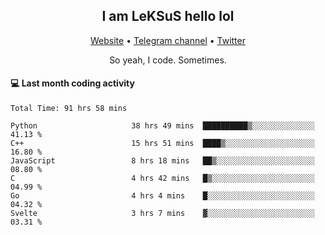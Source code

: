 <h2 align="center">I am LeKSuS hello lol</h2>
<div align="center">
  <a href="https://leksus.net">Website</a> •
  <a href="https://t.me/leksus_was_here">Telegram channel</a> •
  <a href="https://twitter.com/___LeKSuS___">Twitter</a>
</div>
<p align="center">So yeah, I code. Sometimes.</p>

#### :computer: Last month coding activity
<!--START_SECTION:waka-->

```text
Total Time: 91 hrs 58 mins

Python                     38 hrs 49 mins  ██████████▒░░░░░░░░░░░░░░   41.13 %
C++                        15 hrs 51 mins  ████▒░░░░░░░░░░░░░░░░░░░░   16.80 %
JavaScript                 8 hrs 18 mins   ██▒░░░░░░░░░░░░░░░░░░░░░░   08.80 %
C                          4 hrs 42 mins   █▒░░░░░░░░░░░░░░░░░░░░░░░   04.99 %
Go                         4 hrs 4 mins    █░░░░░░░░░░░░░░░░░░░░░░░░   04.32 %
Svelte                     3 hrs 7 mins    ▓░░░░░░░░░░░░░░░░░░░░░░░░   03.31 %
```

<!--END_SECTION:waka-->

<!-- flag{4_l0t_0f_1nter35t1ng_th1ng5_4r3_1n_publ1c_d0m41n} -->

